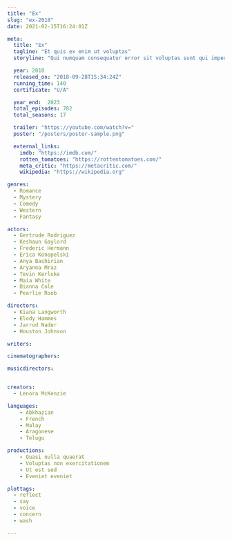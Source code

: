 ```yaml
---
title: "Ex"
slug: "ex-2018"
date: 2021-02-15T16:24:01Z

meta:
  title: "Ex"
  tagline: "Et quis ex enim ut voluptas"
  storyline: "Qui numquam consequatur error sit voluptas sunt qui impedit officia quod odit rerum provident illo qui praesentium asperiores est aliquam qui error molestiae"

  year: 2018
  released_on: "2018-09-28T15:34:24Z"
  running_time: 140
  certificate: "U/A"

  year_end:  2023
  total_episodes: 782
  total_seasons: 17

  trailer: "https://youtube.com/watch?v="
  poster: "/posters/poster-sample.png"

  external_links:
    imdb: "https://imdb.com/"
    rotten_tomatoes: "https://rottentomatoes.com/"
    meta_critic: "https://metacritic.com/"
    wikipedia: "https://wikipedia.org"

genres:
  - Romance
  - Mystery
  - Comedy
  - Western
  - Fantasy

actors:
  - Gertrude Rodriguez
  - Keshaun Gaylord
  - Frederic Hermann
  - Erica Konopelski
  - Anya Bashirian
  - Aryanna Mraz
  - Tevin Kerluke
  - Maia White
  - Dianna Cole
  - Pearlie Roob

directors:
  - Kiana Langworth
  - Elody Hammes
  - Jarrod Nader
  - Houston Johnson

writers:

cinematographers:

musicdirectors:


creators:
  - Lenora McKenzie

languages:
    - Abkhazian
    - French
    - Malay
    - Aragonese
    - Telugu

productions:
    - Quasi nulla quaerat
    - Voluptas non exercitationem
    - Ut est sed
    - Eveniet eveniet

plottags:
  - reflect
  - say
  - voice
  - concern
  - wash

---
```



